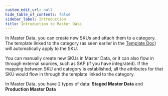 ```yaml
---
custom_edit_url: null
hide_table_of_contents: false
sidebar_label: Introduction
title: Introduction to Master Data
---
```


In Master Data, you can create new SKUs and attach them to a category. The template linked to the category (as seen earlier in the [Template Doc](/docs/pim/template/create-templates#category-mapping)) will automatically apply to the SKU.

You can manually create new SKUs in Master Data, or it can also flow in through external sources, such as SAP (if you have integrated). If the mapping between SKU and category is established, all the attributes for that SKU would flow in through the template linked to the category.

In Master Data, you have 2 types of data: **Staged Master Data** and **Production Master Data**